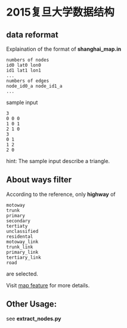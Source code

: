 # 2015复旦大学数据结构

## data reformat

Explaination of the format of **shanghai_map.in**

```
numbers of nodes
id0 lat0 lon0
id1 lat1 lon1
...
numbers of edges
node_id0_a node_id1_a
... 
```

sample input

```
3
0 0 0
1 0 1
2 1 0
3 
0 1
1 2
2 0
```

hint: The sample input describe a triangle.


## About ways filter

According to the reference, only **highway** of

```
motoway
trunk
primary
secondary
tertiaty
unclassified
residental
motoway_link
trunk_link
primary_link
tertiary_link
road
```
are selected.

Visit [map feature](http://wiki.openstreetmap.org/wiki/Map_Features) for more details.


## Other Usage:
see **extract_nodes.py**
